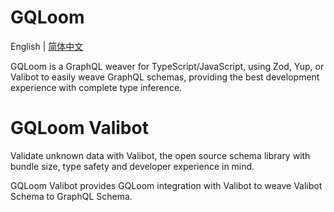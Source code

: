 # GQLoom

English | [简体中文](./README.zh-CN.md)

GQLoom is a GraphQL weaver for TypeScript/JavaScript, using Zod, Yup, or Valibot to easily weave GraphQL schemas, providing the best development experience with complete type inference.

# GQLoom Valibot

Validate unknown data with Valibot, the open source schema library with bundle size, type safety and developer experience in mind.

GQLoom Valibot provides GQLoom integration with Valibot to weave Valibot Schema to GraphQL Schema.
